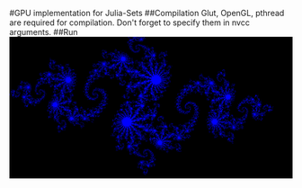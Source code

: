 #GPU implementation for Julia-Sets
##Compilation
Glut, OpenGL, pthread are required for compilation. Don't forget to specify them in nvcc arguments.
##Run
![alt tag](https://raw.githubusercontent.com/khalilBF/my_cuda_experiments/juliaSetExample/Julia_set_example/Illustration.png)
